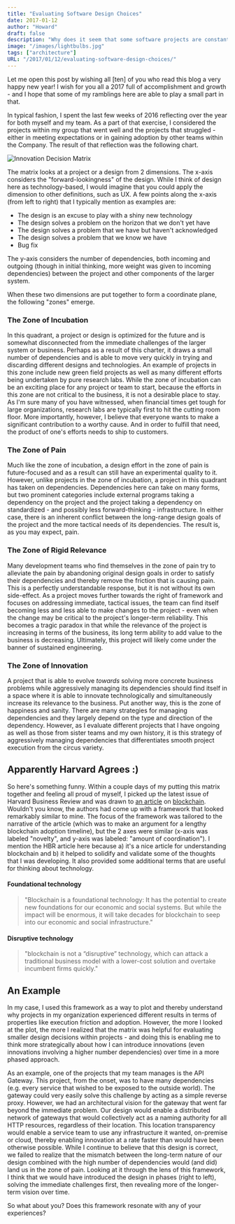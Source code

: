 ```yaml
---
title: "Evaluating Software Design Choices"
date: 2017-01-12
author: "Howard"
draft: false
description: "Why does it seem that some software projects are constantly running into barrier after barrier when it comes to adoption while others sail smoothly into acceptance? I've put together a framework to try and help answer this question as well as to guide future decision making."
image: "/images/lightbulbs.jpg"
tags: ["architecture"]
URL: "/2017/01/12/evaluating-software-design-choices/"
---
```


Let me open this post by wishing all [ten] of you who read this blog a very happy new year! I wish for you all a 2017 full of accomplishment and growth - and I hope that some of my ramblings here are able to play a small part in that.

In typical fashion, I spent the last few weeks of 2016 reflecting over the year for both myself and my team. As a part of that exercise, I considered the projects within my group that went well and the projects that struggled - either in meeting expectations or in gaining adoption by other teams within the Company. The result of that reflection was the following chart.

![Innovation Decision Matrix](/images/innovation-decision-matrix.png)

The matrix looks at a project or a design from 2 dimensions. The x-axis considers the "forward-lookingness" of the design. While I think of design here as technology-based, I would imagine that you could apply the dimension to other definitions, such as UX. A few points along the x-axis (from left to right) that I typically mention as examples are:

* The design is an excuse to play with a shiny new technology
* The design solves a problem on the horizon that we don't yet have
* The design solves a problem that we have but haven't acknowledged
* The design solves a problem that we know we have
* Bug fix

The y-axis considers the number of dependencies, both incoming and outgoing (though in initial thinking, more weight was given to incoming dependencies) between the project and other components of the larger system.

When these two dimensions are put together to form a coordinate plane, the following "zones" emerge.

### The Zone of Incubation
In this quadrant, a project or design is optimized for the future and is somewhat disconnected from the immediate challenges of the larger system or business. Perhaps as a result of this charter, it draws a small number of dependencies and is able to move very quickly in trying and discarding different designs and technologies. An example of projects in this zone include new green field projects as well as many different efforts being undertaken by pure research labs. While the zone of incubation can be an exciting place for any project or team to start, because the efforts in this zone are not critical to the business, it is not a desirable place to stay. As I'm sure many of you have witnessed, when financial times get tough for large organizations, research labs are typically first to hit the cutting room floor. More importantly, however, I believe that everyone wants to make a significant contribution to a worthy cause. And in order to fulfill that need, the product of one's efforts needs to ship to customers.

### The Zone of Pain
Much like the zone of incubation, a design effort in the zone of pain is future-focused and as a result can still have an experimental quality to it. However, unlike projects in the zone of incubation, a project in this quadrant has taken on dependencies. Dependencies here can take on many forms, but two prominent categories include external programs taking a dependency on the project and the project taking a dependency on standardized - and possibly less forward-thinking - infrastructure. In either case, there is an inherent conflict between the long-range design goals of the project and the more tactical needs of its dependencies. The result is, as you may expect, pain.

### The Zone of Rigid Relevance
Many development teams who find themselves in the zone of pain try to alleviate the pain by abandoning original design goals in order to satisfy their dependencies and thereby remove the friction that is causing pain. This is a perfectly understandable response, but it is not without its own side-effect. As a project moves further towards the right of framework and focuses on addressing immediate, tactical issues, the team can find itself becoming less and less able to make changes to the project - even when the change may be critical to the project's longer-term reliability. This becomes a tragic paradox in that while the relevance of the project is increasing in terms of the business, its long term ability to add value to the business is decreasing. Ultimately, this project will likely come under the banner of sustained engineering.

### The Zone of Innovation
A project that is able to evolve _towards_ solving more concrete business problems while aggressively managing its dependencies should find itself in a space where it is able to innovate technologically and simultaneously increase its relevance to the business. Put another way, this is the zone of happiness and sanity. There are many strategies for managing dependencies and they largely depend on the type and direction of the dependency. However, as I evaluate different projects that I have ongoing as well as those from sister teams and my own history, it is this strategy of aggressively managing dependencies that differentiates smooth project execution from the circus variety.

## Apparently Harvard Agrees :)
So here's something funny. Within a couple days of my putting this matrix together and feeling all proud of myself, I picked up the latest issue of Harvard Business Review and was drawn to [an article](https://hbr.org/2017/01/the-truth-about-blockchain) on [blockchain](https://www.customlogocases.com/blog/b2b-blockchain/). Wouldn't you know, the authors had come up with a framework that looked remarkably similar to mine. The focus of the framework was tailored to the narrative of the article (which was to make an argument for a lengthy blockchain adoption timeline), but the 2 axes were  similar (x-axis was labeled "novelty", and y-axis was labeled: "amount of coordination"). I mention the HBR article here because a) it's a nice article for understanding blockchain and b) it helped to solidify and validate some of the thoughts that I was developing. It also provided some additional terms that are useful for thinking about technology.

#### Foundational technology
> "Blockchain is a foundational technology: It has the potential to create new foundations for our economic and social systems. But while the impact will be enormous, it will take decades for blockchain to seep into our economic and social infrastructure."

#### Disruptive technology
> "blockchain is not a “disruptive” technology, which can attack a traditional business model with a lower-cost solution and overtake incumbent firms quickly."

## An Example

In my case, I used this framework as a way to plot and thereby understand why projects in my organization experienced different results in terms of properties like execution friction and adoption. However, the more I looked at the plot, the more I realized that the matrix was helpful for evaluating smaller design decisions within projects - and doing this is enabling me to think more strategically about how I can introduce innovations (even innovations involving a higher number dependencies) over time in a more phased approach.

As an example, one of the projects that my team manages is the API Gateway. This project, from the onset, was to have many dependencies (e.g. every service that wished to be exposed to the outside world). The gateway could very easily solve this challenge by acting as a simple reverse proxy. However, we had an architectural vision for the gateway that went far beyond the immediate problem. Our design would enable a distributed network of gateways that would collectively act as a naming authority for all HTTP resources, regardless of their location. This location transparency would enable a service team to use any infrastructure it wanted, on-premise or cloud, thereby enabling innovation at a rate faster than would have been otherwise possible. While I continue to believe that this design is correct, we failed to realize that the mismatch between the long-term nature of our design combined with the high number of dependencies would (and did) land us in the zone of pain. Looking at it through the lens of this framework, I think that we would have introduced the design in phases (right to left), solving the immediate challenges first, then revealing more of the longer-term vision over time.

So what about you? Does this framework resonate with any of your experiences?
